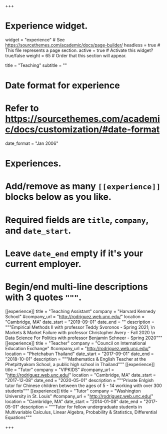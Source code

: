+++
# Experience widget.
widget = "experience"  # See https://sourcethemes.com/academic/docs/page-builder/
headless = true  # This file represents a page section.
active = true  # Activate this widget? true/false
weight = 65  # Order that this section will appear.

title = "Teaching"
subtitle = ""

# Date format for experience
#   Refer to https://sourcethemes.com/academic/docs/customization/#date-format
date_format = "Jan 2006"

# Experiences.
#   Add/remove as many `[[experience]]` blocks below as you like.
#   Required fields are `title`, `company`, and `date_start`.
#   Leave `date_end` empty if it's your current employer.
#   Begin/end multi-line descriptions with 3 quotes `"""`.
[[experience]]
  title = "Teaching Assistant"
  company = "Harvard Kennedy School"
  #company_url = "http://rodriguez.web.unc.edu/"
  location = "Cambridge, MA"
  date_start = "2019-09-01"
  date_end = ""
  description = """Empirical Methods II with professor Teddy Svoronos - Spring 2021; \n Markets & Market Failure with professor Christopher Avery - Fall 2020 \n Data Science For Politics with professor Benjamin Schneer - Spring 2020"""
[[experience]]
  title = "Teacher"
  company = "Council on International Education Exchange"
  #company_url = "http://rodriguez.web.unc.edu/"
  location = "Phetchabun Thailand"
  date_start = "2017-09-01"
  date_end = "2018-10-01"
  description = """Mathematics & English Teacher at the Phetpittyakom School, a public high school in Thailand"""
[[experience]]
  title = "Tutor"
  company = "VIPKIDS"
  #company_url = "http://rodriguez.web.unc.edu/"
  location = "Cambridge, MA"
  date_start = "2017-12-08"
  date_end = "2020-05-01"
  description = """Private Enlgish tutor for Chinese children between the ages of 5 - 14 working with over 300 students"""
[[experience]]
  title = "Tutor"
  company = "Washington University in St. Louis"
  #company_url = "http://rodriguez.web.unc.edu/"
  location = "Cambridge, MA"
  date_start = "2014-01-08"
  date_end = "2017-05-01"
  description = """Tutor for fellow undergraduate students in Multivariable Calculus, Linear Algebra, Probability & Statistics, Differential Equations"""

+++
